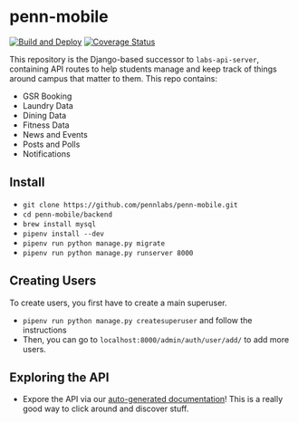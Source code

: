 # penn-mobile

[![Build and Deploy](https://github.com/pennlabs/penn-mobile/actions/workflows/cdkactions_build-and-deploy.yaml/badge.svg)](https://github.com/pennlabs/penn-mobile/actions/workflows/cdkactions_build-and-deploy.yaml)
[![Coverage Status](https://codecov.io/gh/pennlabs/penn-mobile/branch/master/graph/badge.svg)](https://codecov.io/gh/pennlabs/penn-mobile)

This repository is the Django-based successor to `labs-api-server`, containing API routes to help students manage and keep track of things around campus that matter to them. This repo contains:

- GSR Booking
- Laundry Data
- Dining Data
- Fitness Data
- News and Events
- Posts and Polls
- Notifications

## Install

- `git clone https://github.com/pennlabs/penn-mobile.git`
- `cd penn-mobile/backend`
- `brew install mysql`
- `pipenv install --dev`
- `pipenv run python manage.py migrate`
- `pipenv run python manage.py runserver 8000`

## Creating Users

To create users, you first have to create a main superuser.

- `pipenv run python manage.py createsuperuser` and follow the instructions
- Then, you can go to `localhost:8000/admin/auth/user/add/` to add more users.

## Exploring the API

- Expore the API via our [auto-generated documentation](https://pennmobile.org/api/documentation/)! This is a really good way to click around and discover stuff.